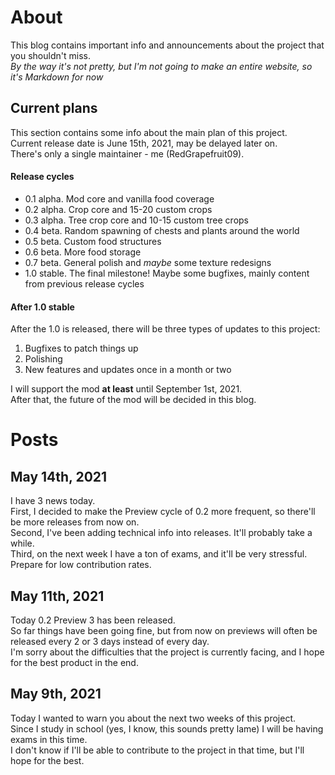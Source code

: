 # About

This blog contains important info and announcements about the project that you shouldn't miss.  
_By the way it's not pretty, but I'm not going to make an entire website, so it's Markdown for now_

## Current plans

This section contains some info about the main plan of this project.  
Current release date is June 15th, 2021, may be delayed later on.  
There's only a single maintainer - me (RedGrapefruit09).

#### Release cycles

- 0.1 alpha. Mod core and vanilla food coverage
- 0.2 alpha. Crop core and 15-20 custom crops
- 0.3 alpha. Tree crop core and 10-15 custom tree crops
- 0.4 beta. Random spawning of chests and plants around the world
- 0.5 beta. Custom food structures
- 0.6 beta. More food storage
- 0.7 beta. General polish and _maybe_ some texture redesigns
- 1.0 stable. The final milestone! Maybe some bugfixes, mainly content from previous release cycles

#### After 1.0 stable

After the 1.0 is released, there will be three types of updates to this project:

1. Bugfixes to patch things up
2. Polishing
3. New features and updates once in a month or two

I will support the mod **at least** until September 1st, 2021.  
After that, the future of the mod will be decided in this blog.

# Posts

## May 14th, 2021

I have 3 news today.  
First, I decided to make the Preview cycle of 0.2 more frequent, so there'll be more releases from now on.  
Second, I've been adding technical info into releases. It'll probably take a while.  
Third, on the next week I have a ton of exams, and it'll be very stressful. Prepare for low contribution rates.

## May 11th, 2021

Today 0.2 Preview 3 has been released.  
So far things have been going fine, but from now on previews will
often be released every 2 or 3 days instead of every day.  
I'm sorry about the difficulties that the project is currently facing, and I hope for the best product in the end.

## May 9th, 2021

Today I wanted to warn you about the next two weeks of this project.  
Since I study in school (yes, I know, this sounds pretty lame) I will be having exams in this time.  
I don't know if I'll be able to contribute to the project in that time, but I'll hope for the best.